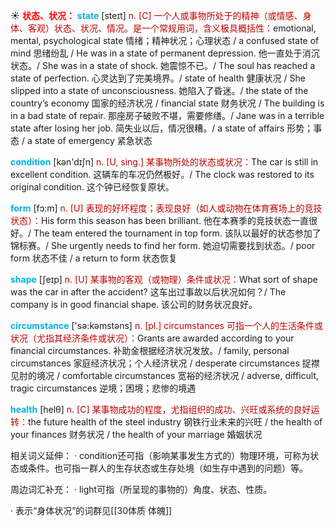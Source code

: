 ☀ <font color="red">**状态、状况：**</font>
<font color="sky blue">**state**</font> [steɪt] 
<font color="#c00000">n. [C] 一个人或事物所处于的精神（或情感、身体、客观）状态、状况、情况。是一个常规用词，含义极具概括性：</font>emotional, mental, psychological state 情绪；精神状况；心理状态 / a confused state of mind 思绪纷乱 / He was in a state of permanent depression. 他一直处于消沉状态。/ She was in a state of shock. 她震惊不已。/ The soul has reached a state of perfection. 心灵达到了完美境界。/ state of health 健康状况 / She slipped into a state of unconsciousness. 她陷入了昏迷。/ the state of the country’s economy 国家的经济状况 / financial state 财务状况 / The building is in a bad state of repair. 那座房子破败不堪，需要修缮。/ Jane was in a terrible state after losing her job. 简失业以后，情况很糟。/ a state of affairs 形势；事态 / a state of emergency 紧急状态

<font color="sky blue">**condition**</font> [kən'dɪʃn] 
<font color="#c00000">n. [U, sing.] 某事物所处的状态或状况：</font>The car is still in excellent condition. 这辆车的车况仍然极好。/ The clock was restored to its original condition. 这个钟已经恢复原状。

<font color="sky blue">**form**</font> [fɔ:m] 
<font color="#c00000">n. [U] 表现的好坏程度；表现良好（如人或动物在体育赛场上的竞技状态）：</font>His form this season has been brilliant. 他在本赛季的竞技状态一直很好。/ The team entered the tournament in top form. 该队以最好的状态参加了锦标赛。/ She urgently needs to find her form. 她迫切需要找到状态。/ poor form 状态不佳 / a return to form 状态恢复

<font color="sky blue">**shape**</font> [ʃeɪp] 
<font color="#c00000">n. [U] 某事物的客观（或物理）条件或状况：</font>What sort of shape was the car in after the accident? 这车出过事故以后状况如何？/ The company is in good financial shape. 该公司的财务状况良好。

<font color="sky blue">**circumstance**</font> ['sə:kəmstəns] 
<font color="#c00000">n. [pl.] circumstances 可指一个人的生活条件或状况（尤指其经济条件或状况）：</font>Grants are awarded according to your financial circumstances. 补助金根据经济状况发放。/ family, personal circumstances 家庭经济状况；个人经济状况 / desperate circumstances 捉襟见肘的境况 / comfortable circumstances 宽裕的经济状况 / adverse, difficult, tragic circumstances 逆境；困境；悲惨的境遇

<font color="sky blue">**health**</font> [helθ] 
<font color="#c00000">n. [C] 某事物成功的程度，尤指组织的成功、兴旺或系统的良好运转：</font>the future health of the steel industry 钢铁行业未来的兴旺 / the health of your finances 财务状况 / the health of your marriage 婚姻状况

相关词义延伸：
· condition还可指（影响某事发生方式的）物理环境，可称为状态或条件。也可指一群人的生存状态或生存处境（如生存中遇到的问题）等。

周边词汇补充：
· light可指（所呈现的事物的）角度、状态、性质。

· 表示“身体状况”的词群见[[30体质 体魄]]

